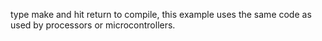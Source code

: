 type make and hit return to compile, this example uses the same code as used by processors or microcontrollers.